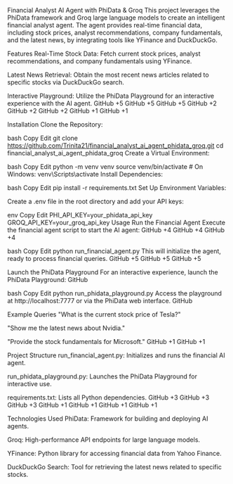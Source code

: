 Financial Analyst AI Agent with PhiData & Groq
This project leverages the PhiData framework and Groq large language models to create an intelligent financial analyst agent. The agent provides real-time financial data, including stock prices, analyst recommendations, company fundamentals, and the latest news, by integrating tools like YFinance and DuckDuckGo.​

Features
Real-Time Stock Data: Fetch current stock prices, analyst recommendations, and company fundamentals using YFinance.

Latest News Retrieval: Obtain the most recent news articles related to specific stocks via DuckDuckGo search.

Interactive Playground: Utilize the PhiData Playground for an interactive experience with the AI agent.​
GitHub
+5
GitHub
+5
GitHub
+5
GitHub
+2
GitHub
+2
GitHub
+2
GitHub
+1
GitHub
+1

Installation
Clone the Repository:

bash
Copy
Edit
git clone https://github.com/Trinita21/financial_analyst_ai_agent_phidata_groq.git
cd financial_analyst_ai_agent_phidata_groq
Create a Virtual Environment:

bash
Copy
Edit
python -m venv venv
source venv/bin/activate  # On Windows: venv\Scripts\activate
Install Dependencies:

bash
Copy
Edit
pip install -r requirements.txt
Set Up Environment Variables:

Create a .env file in the root directory and add your API keys:

env
Copy
Edit
PHI_API_KEY=your_phidata_api_key
GROQ_API_KEY=your_groq_api_key
Usage
Run the Financial Agent
Execute the financial agent script to start the AI agent:​
GitHub
+4
GitHub
+4
GitHub
+4

bash
Copy
Edit
python run_financial_agent.py
This will initialize the agent, ready to process financial queries.​
GitHub
+5
GitHub
+5
GitHub
+5

Launch the PhiData Playground
For an interactive experience, launch the PhiData Playground:​
GitHub

bash
Copy
Edit
python run_phidata_playground.py
Access the playground at http://localhost:7777 or via the PhiData web interface.​
GitHub

Example Queries
"What is the current stock price of Tesla?"

"Show me the latest news about Nvidia."

"Provide the stock fundamentals for Microsoft."​
GitHub
+1
GitHub
+1

Project Structure
run_financial_agent.py: Initializes and runs the financial AI agent.

run_phidata_playground.py: Launches the PhiData Playground for interactive use.

requirements.txt: Lists all Python dependencies.​
GitHub
+3
GitHub
+3
GitHub
+3
GitHub
+1
GitHub
+1
GitHub
+1
GitHub
+1

Technologies Used
PhiData: Framework for building and deploying AI agents.

Groq: High-performance API endpoints for large language models.

YFinance: Python library for accessing financial data from Yahoo Finance.

DuckDuckGo Search: Tool for retrieving the latest news related to specific stocks.​
